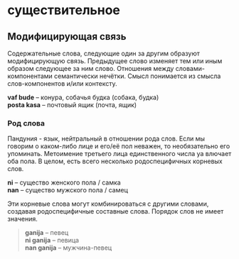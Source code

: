 # существительное

## Модифицирующая связь

Содержательные слова, следующие один за другим образуют модифицирующую связь. Предыдущее слово изменяет тем или иным образом следующее за ним слово. Отношения между словами-компонентами семантически нечётки. Смысл понимается из смысла слов-компонентов и/или контексту.

**vaf bude**
– конура, собачья будка (собака, будка)  
**posta kasa**
– почтовый ящик (почта, ящик)

### Род слова

Пандуния - язык, нейтральный в отношении рода слов. Если мы говорим о каком-либо лице и его/её пол неважен, то необязательно его упоминать. Метоимение третьего лица единственного числа ya влючает оба пола. В целом, есть всего несколько родоспецифичных корневых слов.

**ni**
– существо женского пола / самка  
**nan**
– существо мужского пола / самец

Эти корневые слова могут комбинироваться с другими словами, создавая родоспецифичные составные слова. Порядок слов не имеет значения.

> **ganija**
– певец  
> **ni ganija**
– певица  
> **nan ganija**
– мужчина-певец  

